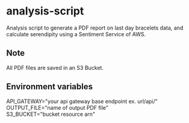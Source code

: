 # analysis-script
Analysis script to generate a PDF report on last day bracelets data, and calculate serendipity using a Sentiment Service of AWS.  

## Note
All PDF files are saved in an S3 Bucket.  

## Environment variables
API_GATEWAY="your api gateway base endpoint ex. url/api/"  
OUTPUT_FILE="name of output PDF file"  
S3_BUCKET="bucket resource arn"